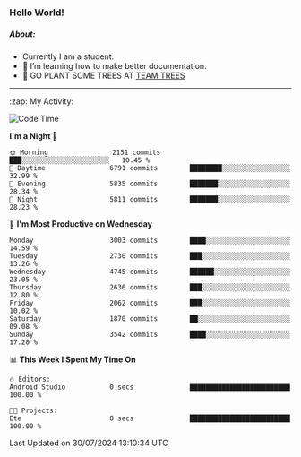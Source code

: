 ### Hello World!

##### About:
- Currently I am a student.
- 🌱 I’m learning how to make better documentation.
- 🌱 GO PLANT SOME TREES AT [TEAM TREES](https://teamtrees.org/)

---
  <summary>:zap: My Activity:</summary>
  
<!--START_SECTION:waka-->
![Code Time](http://img.shields.io/badge/Code%20Time-1%2C379%20hrs%2028%20mins-blue)

**I'm a Night 🦉** 

```text
🌞 Morning                2151 commits        ███░░░░░░░░░░░░░░░░░░░░░░   10.45 % 
🌆 Daytime                6791 commits        ████████░░░░░░░░░░░░░░░░░   32.99 % 
🌃 Evening                5835 commits        ███████░░░░░░░░░░░░░░░░░░   28.34 % 
🌙 Night                  5811 commits        ███████░░░░░░░░░░░░░░░░░░   28.23 % 
```
📅 **I'm Most Productive on Wednesday** 

```text
Monday                   3003 commits        ████░░░░░░░░░░░░░░░░░░░░░   14.59 % 
Tuesday                  2730 commits        ███░░░░░░░░░░░░░░░░░░░░░░   13.26 % 
Wednesday                4745 commits        ██████░░░░░░░░░░░░░░░░░░░   23.05 % 
Thursday                 2636 commits        ███░░░░░░░░░░░░░░░░░░░░░░   12.80 % 
Friday                   2062 commits        ███░░░░░░░░░░░░░░░░░░░░░░   10.02 % 
Saturday                 1870 commits        ██░░░░░░░░░░░░░░░░░░░░░░░   09.08 % 
Sunday                   3542 commits        ████░░░░░░░░░░░░░░░░░░░░░   17.20 % 
```


📊 **This Week I Spent My Time On** 

```text
🔥 Editors: 
Android Studio           0 secs              █████████████████████████   100.00 % 

🐱‍💻 Projects: 
Ete                      0 secs              █████████████████████████   100.00 % 
```


 Last Updated on 30/07/2024 13:10:34 UTC
<!--END_SECTION:waka-->
